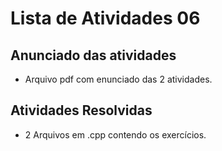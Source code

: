 # Lista de Atividades 06 
## Anunciado das atividades 
* Arquivo pdf com enunciado das 2 atividades.
## Atividades Resolvidas
* 2 Arquivos em .cpp contendo os exercícios.